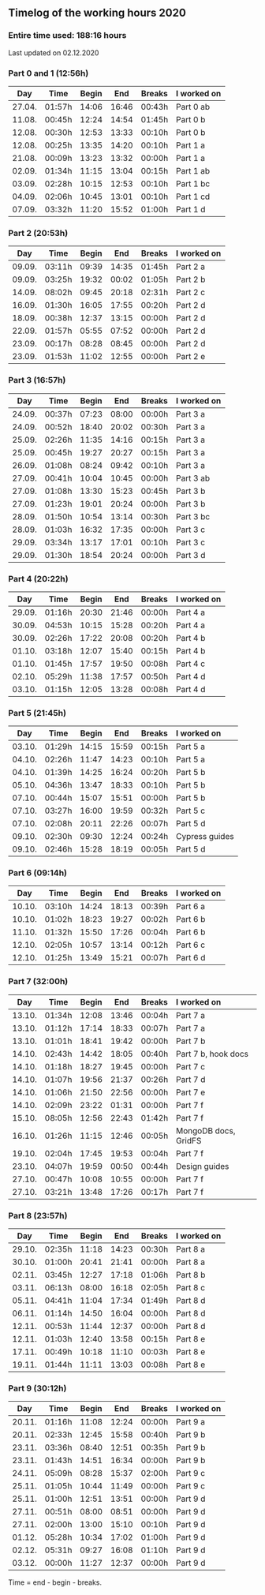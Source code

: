 ## Timelog of the working hours 2020

### Entire time used: **188:16** hours

Last updated on 02.12.2020

### Part 0 and 1 (12:56h)

Day    | Time   | Begin   | End     | Breaks | I worked on
:-----:|:------:|:-------:|:-------:|:------:|:------
27.04. | 01:57h | 14:06   | 16:46   | 00:43h | Part 0 ab
11.08. | 00:45h | 12:24   | 14:54   | 01:45h | Part 0 b
12.08. | 00:30h | 12:53   | 13:33   | 00:10h | Part 0 b
12.08. | 00:25h | 13:35   | 14:20   | 00:10h | Part 1 a
21.08. | 00:09h | 13:23   | 13:32   | 00:00h | Part 1 a
02.09. | 01:34h | 11:15   | 13:04   | 00:15h | Part 1 ab
03.09. | 02:28h | 10:15   | 12:53   | 00:10h | Part 1 bc
04.09. | 02:06h | 10:45   | 13:01   | 00:10h | Part 1 cd
07.09. | 03:32h | 11:20   | 15:52   | 01:00h | Part 1 d

### Part 2 (20:53h)

Day    | Time   | Begin   | End     | Breaks | I worked on
:-----:|:------:|:-------:|:-------:|:------:|:------
09.09. | 03:11h | 09:39   | 14:35   | 01:45h | Part 2 a
09.09. | 03:25h | 19:32   | 00:02   | 01:05h | Part 2 b
14.09. | 08:02h | 09:45   | 20:18   | 02:31h | Part 2 c
16.09. | 01:30h | 16:05   | 17:55   | 00:20h | Part 2 d
18.09. | 00:38h | 12:37   | 13:15   | 00:00h | Part 2 d
22.09. | 01:57h | 05:55   | 07:52   | 00:00h | Part 2 d
23.09. | 00:17h | 08:28   | 08:45   | 00:00h | Part 2 d
23.09. | 01:53h | 11:02   | 12:55   | 00:00h | Part 2 e

### Part 3 (16:57h)

Day    | Time   | Begin   | End     | Breaks | I worked on
:-----:|:------:|:-------:|:-------:|:------:|:------
24.09. | 00:37h | 07:23   | 08:00   | 00:00h | Part 3 a
24.09. | 00:52h | 18:40   | 20:02   | 00:30h | Part 3 a
25.09. | 02:26h | 11:35   | 14:16   | 00:15h | Part 3 a
25.09. | 00:45h | 19:27   | 20:27   | 00:15h | Part 3 a
26.09. | 01:08h | 08:24   | 09:42   | 00:10h | Part 3 a
27.09. | 00:41h | 10:04   | 10:45   | 00:00h | Part 3 ab
27.09. | 01:08h | 13:30   | 15:23   | 00:45h | Part 3 b
27.09. | 01:23h | 19:01   | 20:24   | 00:00h | Part 3 b
28.09. | 01:50h | 10:54   | 13:14   | 00:30h | Part 3 bc
28.09. | 01:03h | 16:32   | 17:35   | 00:00h | Part 3 c
29.09. | 03:34h | 13:17   | 17:01   | 00:10h | Part 3 c
29.09. | 01:30h | 18:54   | 20:24   | 00:00h | Part 3 d

### Part 4 (20:22h)

Day    | Time   | Begin   | End     | Breaks | I worked on
:-----:|:------:|:-------:|:-------:|:------:|:------
29.09. | 01:16h | 20:30   | 21:46   | 00:00h | Part 4 a
30.09. | 04:53h | 10:15   | 15:28   | 00:20h | Part 4 a
30.09. | 02:26h | 17:22   | 20:08   | 00:20h | Part 4 b
01.10. | 03:18h | 12:07   | 15:40   | 00:15h | Part 4 b
01.10. | 01:45h | 17:57   | 19:50   | 00:08h | Part 4 c
02.10. | 05:29h | 11:38   | 17:57   | 00:50h | Part 4 d
03.10. | 01:15h | 12:05   | 13:28   | 00:08h | Part 4 d

### Part 5 (21:45h)

Day    | Time   | Begin   | End     | Breaks | I worked on
:-----:|:------:|:-------:|:-------:|:------:|:------
03.10. | 01:29h | 14:15   | 15:59   | 00:15h | Part 5 a
04.10. | 02:26h | 11:47   | 14:23   | 00:10h | Part 5 a
04.10. | 01:39h | 14:25   | 16:24   | 00:20h | Part 5 b
05.10. | 04:36h | 13:47   | 18:33   | 00:10h | Part 5 b
07.10. | 00:44h | 15:07   | 15:51   | 00:00h | Part 5 b
07.10. | 03:27h | 16:00   | 19:59   | 00:32h | Part 5 c
07.10. | 02:08h | 20:11   | 22:26   | 00:07h | Part 5 d
09.10. | 02:30h | 09:30   | 12:24   | 00:24h | Cypress guides
09.10. | 02:46h | 15:28   | 18:19   | 00:05h | Part 5 d

### Part 6 (09:14h)

Day    | Time   | Begin   | End     | Breaks | I worked on
:-----:|:------:|:-------:|:-------:|:------:|:------
10.10. | 03:10h | 14:24   | 18:13   | 00:39h | Part 6 a
10.10. | 01:02h | 18:23   | 19:27   | 00:02h | Part 6 b
11.10. | 01:32h | 15:50   | 17:26   | 00:04h | Part 6 b
12.10. | 02:05h | 10:57   | 13:14   | 00:12h | Part 6 c
12.10. | 01:25h | 13:49   | 15:21   | 00:07h | Part 6 d

### Part 7 (32:00h)

Day    | Time   | Begin   | End     | Breaks | I worked on
:-----:|:------:|:-------:|:-------:|:------:|:------
13.10. | 01:34h | 12:08   | 13:46   | 00:04h | Part 7 a
13.10. | 01:12h | 17:14   | 18:33   | 00:07h | Part 7 a
13.10. | 01:01h | 18:41   | 19:42   | 00:00h | Part 7 b
14.10. | 02:43h | 14:42   | 18:05   | 00:40h | Part 7 b, hook docs
14.10. | 01:18h | 18:27   | 19:45   | 00:00h | Part 7 c
14.10. | 01:07h | 19:56   | 21:37   | 00:26h | Part 7 d
14.10. | 01:06h | 21:50   | 22:56   | 00:00h | Part 7 e
14.10. | 02:09h | 23:22   | 01:31   | 00:00h | Part 7 f 
15.10. | 08:05h | 12:56   | 22:43   | 01:42h | Part 7 f
16.10. | 01:26h | 11:15   | 12:46   | 00:05h | MongoDB docs, GridFS
19.10. | 02:04h | 17:45   | 19:53   | 00:04h | Part 7 f
23.10. | 04:07h | 19:59   | 00:50   | 00:44h | Design guides
27.10. | 00:47h | 10:08   | 10:55   | 00:00h | Part 7 f
27.10. | 03:21h | 13:48   | 17:26   | 00:17h | Part 7 f

### Part 8 (23:57h)

Day    | Time   | Begin   | End     | Breaks | I worked on
:-----:|:------:|:-------:|:-------:|:------:|:------
29.10. | 02:35h | 11:18   | 14:23   | 00:30h | Part 8 a
30.10. | 01:00h | 20:41   | 21:41   | 00:00h | Part 8 a
02.11. | 03:45h | 12:27   | 17:18   | 01:06h | Part 8 b
03.11. | 06:13h | 08:00   | 16:18   | 02:05h | Part 8 c
05.11. | 04:41h | 11:04   | 17:34   | 01:49h | Part 8 d
06.11. | 01:14h | 14:50   | 16:04   | 00:00h | Part 8 d
12.11. | 00:53h | 11:44   | 12:37   | 00:00h | Part 8 d
12.11. | 01:03h | 12:40   | 13:58   | 00:15h | Part 8 e
17.11. | 00:49h | 10:18   | 11:10   | 00:03h | Part 8 e
19.11. | 01:44h | 11:11   | 13:03   | 00:08h | Part 8 e

<!--
158:04h until p9
-->

### Part 9 (30:12h)

Day    | Time   | Begin   | End     | Breaks | I worked on
:-----:|:------:|:-------:|:-------:|:------:|:------
20.11. | 01:16h | 11:08   | 12:24   | 00:00h | Part 9 a
20.11. | 02:33h | 12:45   | 15:58   | 00:40h | Part 9 b
23.11. | 03:36h | 08:40   | 12:51   | 00:35h | Part 9 b
23.11. | 01:43h | 14:51   | 16:34   | 00:00h | Part 9 b 
24.11. | 05:09h | 08:28   | 15:37   | 02:00h | Part 9 c
25.11. | 01:05h | 10:44   | 11:49   | 00:00h | Part 9 c
25.11. | 01:00h | 12:51   | 13:51   | 00:00h | Part 9 d
27.11. | 00:51h | 08:00   | 08:51   | 00:00h | Part 9 d
27.11. | 02:00h | 13:00   | 15:10   | 00:10h | Part 9 d
01.12. | 05:28h | 10:34   | 17:02   | 01:00h | Part 9 d
02.12. | 05:31h | 09:27   | 16:08   | 01:10h | Part 9 d
03.12. | 00:00h | 11:27   | 12:37   | 00:00h | Part 9 d

<!--
.12. | 00:00h | :   | 00:00   | 00:00h | Part 9 
-->

Time = end - begin - breaks.